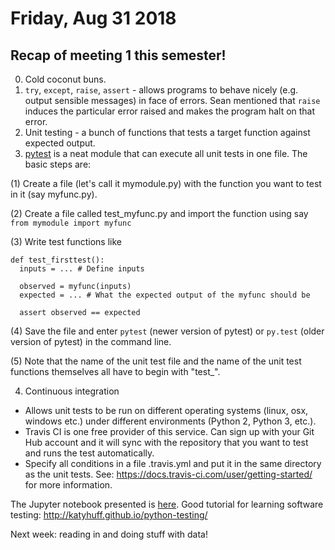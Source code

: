 # Friday, Aug 31 2018

## Recap of meeting 1 this semester!
0. Cold coconut buns.
1. `try`, `except`, `raise`, `assert` - allows programs to behave nicely (e.g. output sensible messages) in face of errors. Sean mentioned that `raise` induces the particular error raised and makes the program halt on that error.
2. Unit testing - a bunch of functions that tests a target function against expected output.
3. [pytest](https://docs.pytest.org/en/latest/) is a neat module that can execute all unit tests in one file. The basic steps are:

(1) Create a file (let's call it mymodule.py) with the function you want to test in it (say myfunc.py). 

(2) Create a file called test_myfunc.py and import the function using say `from mymodule import myfunc`

(3) Write test functions like

```
def test_firsttest():
  inputs = ... # Define inputs
  
  observed = myfunc(inputs)
  expected = ... # What the expected output of the myfunc should be
  
  assert observed == expected
```

(4) Save the file and enter `pytest` (newer version of pytest) or `py.test` (older version of pytest) in the command line.

(5) Note that the name of the unit test file and the name of the unit test functions themselves all have to begin with "test_".

4. Continuous integration 
- Allows unit tests to be run on different operating systems (linux, osx, windows etc.) under different environments (Python 2, Python 3, etc.).
- Travis CI is one free provider of this service. Can sign up with your Git Hub account and it will sync with the repository that you want to test and runs the test automatically. 
- Specify all conditions in a file .travis.yml and put it in the same directory as the unit tests.
See: https://docs.travis-ci.com/user/getting-started/ for more information.


The Jupyter notebook presented is [here](https://github.com/prickly-pythons/prickly-pythons/blob/master/code_from_meetings/testing/Testing.ipynb).
Good tutorial for learning software testing: http://katyhuff.github.io/python-testing/

Next week: reading in and doing stuff with data!

